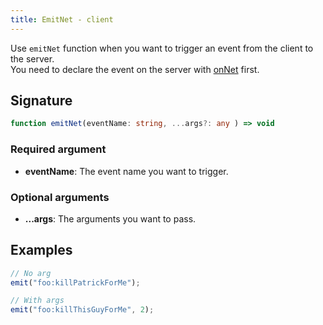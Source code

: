 ```yaml
---
title: EmitNet - client
---
```


Use `emitNet` function when you want to trigger an event from the client to the server.\
You need to declare the event on the server with [onNet](/docs/developers/scripting-reference/runtimes/javascript/functions/onNet-server) first.

## Signature

```ts
function emitNet(eventName: string, ...args?: any ) => void
```

### Required argument

- **eventName**: The event name you want to trigger.

### Optional arguments

- **...args**: The arguments you want to pass.

## Examples

```ts
// No arg
emit("foo:killPatrickForMe");

// With args
emit("foo:killThisGuyForMe", 2);
```
